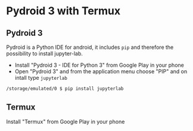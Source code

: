 # Pydroid 3 with Termux
## Pydroid 3
Pydroid is a Python IDE for android, it includes `pip` and therefore the possibility to install jupyter-lab. 

* Install "Pydroid 3 - IDE for Python 3" from Google Play in your phone
* Open "Pydroid 3" and from the application menu choose "PIP" and on intall type `jupyterlab`
```bash
/storage/emulated/0 $ pip install jupyterlab
```
## Termux
Install "Termux" from Google Play in your phone
